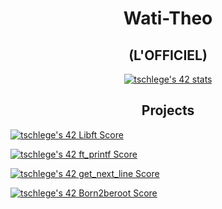 <h1 align="center">Wati-Theo</h1>
<h2 align="center">(L'OFFICIEL)</h2>
<div align="center">
	<a href="https://www.instagram.com/wati__theo/"><img src="https://badge42.vercel.app/api/v2/cl1m1eyu1033109jo16a03k20/stats?cursusId=21&coalitionId=51" alt="tschlege's 42 stats" /></a>
</div>
<h2 align="center">Projects</h2>
<a href="https://github.com/JaeSeoKim/badge42"><img src="https://badge42.vercel.app/api/v2/cl1m1eyu1033109jo16a03k20/project/2396454" alt="tschlege's 42 Libft Score" /></a>


<a href="https://open.spotify.com/user/i2ddw83f58yhvttwaf8q26nh0?si=c9ecb6057e3444f8"><img src="https://badge42.vercel.app/api/v2/cl1m1eyu1033109jo16a03k20/project/2422563" alt="tschlege's 42 ft_printf Score" /></a>

<a href="https://open.spotify.com/user/i2ddw83f58yhvttwaf8q26nh0?si=c9ecb6057e3444f8"><img src="https://badge42.vercel.app/api/v2/cl1m1eyu1033109jo16a03k20/project/2462103" alt="tschlege's 42 get_next_line Score" /></a>

<a href="https://www.instagram.com/wati__theo/"><img src="https://badge42.vercel.app/api/v2/cl1m1eyu1033109jo16a03k20/project/2533031" alt="tschlege's 42 Born2beroot Score" /></a>



